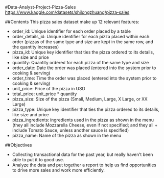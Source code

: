 #Data-Analyst-Project-Pizza-Sales
https://www.kaggle.com/datasets/shilongzhuang/pizza-sales

##Contents
This pizza sales dataset make up 12 relevant features:
+ order_id: Unique identifier for each order placed by a table
+ order_details_id: Unique identifier for each pizza placed within each order (pizzas of the same type and size are kept in the same row, and the quantity increases)
+ pizza_id: Unique key identifier that ties the pizza ordered to its details, like size and price
+ quantity: Quantity ordered for each pizza of the same type and size
+ order_date: Date the order was placed (entered into the system prior to cooking & serving)
+ order_time: Time the order was placed (entered into the system prior to cooking & serving)
+ unit_price: Price of the pizza in USD
+ total_price: unit_price * quantity
+ pizza_size: Size of the pizza (Small, Medium, Large, X Large, or XX Large)
+ pizza_type: Unique key identifier that ties the pizza ordered to its details, like size and price
+ pizza_ingredients: ingredients used in the pizza as shown in the menu (they all include Mozzarella Cheese, even if not specified; and they all + include Tomato Sauce, unless another sauce is specified)
+ pizza_name: Name of the pizza as shown in the menu

##Objectives
- Collecting transactional data for the past year, but really haven't been able to put it to good use.
- Analyze the data and put together a report to help us find opportunities to drive more sales and work more efficiently.
